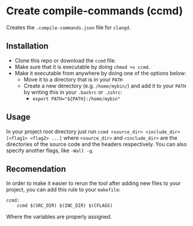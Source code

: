 # Create compile-commands (ccmd)

Creates the `.compile-commands.json` file for `clangd`.

## Installation

- Clone this repo or download the `ccmd` file. 
- Make sure that it is executable by doing `chmod +x ccmd`.
- Make it executable from anywhere by doing one of the options below:
  - Move it to a directory that is in your `PATH`
  - Create a new derectory (e.g. `/home/mybin/`) and add it to your `PATH` by writing this in your `.bashrc` or `.zshrc`: 
    - `export PATH="${PATH}:/home/mybin"`

## Usage
In your project root directory just run `ccmd <source_dir> <include_dir> [<flag1> <flag2> ...]` where `<source_dir>` and `<include_dir>` are the directories of the source code and the headers respectively. You can also specify another flags, like `-Wall -g`.

## Recomendation
In order to make it easier to rerun the tool after adding new files to your project, you can add this rule to your `makefile`:

```
ccmd:
    ccmd $(SRC_DIR) $(INC_DIR) $(CFLAGS)
```
Where the variables are properly assigned. 
